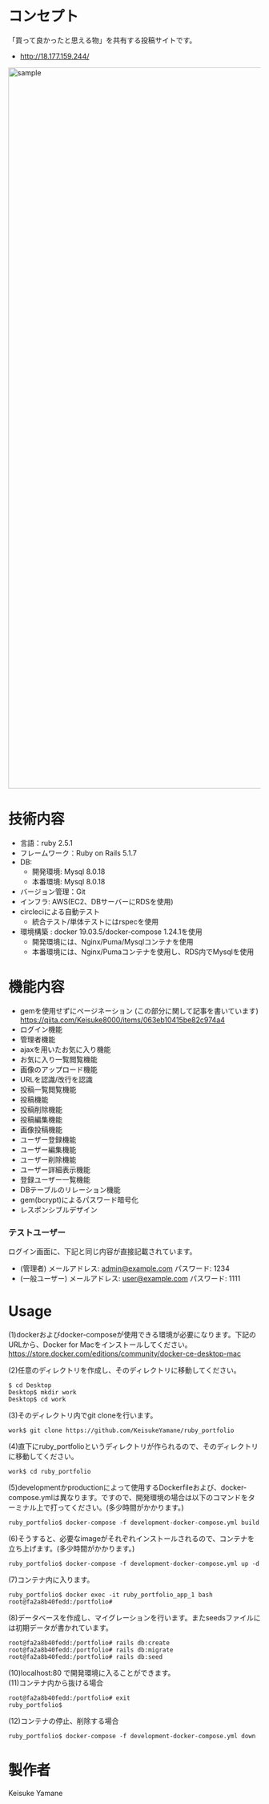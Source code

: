 # コンセプト
「買って良かったと思える物」を共有する投稿サイトです。  
* <http://18.177.159.244/>  
<img width="1439" alt="sample" src="https://user-images.githubusercontent.com/56299538/70850293-04264500-1ecc-11ea-9622-ea4b7d289810.png">

# 技術内容
* 言語：ruby 2.5.1
* フレームワーク：Ruby on Rails 5.1.7
* DB:  
  * 開発環境: Mysql 8.0.18  
  * 本番環境: Mysql 8.0.18
* バージョン管理：Git
* インフラ: AWS(EC2、DBサーバーにRDSを使用)
* circleciによる自動テスト  
  * 統合テスト/単体テストにはrspecを使用
* 環境構築 : docker 19.03.5/docker-compose 1.24.1を使用  
  * 開発環境には、Nginx/Puma/Mysqlコンテナを使用  
  * 本番環境には、Nginx/Pumaコンテナを使用し、RDS内でMysqlを使用

# 機能内容
* gemを使用せずにページネーション
	(この部分に関して記事を書いています)
 	<https://qiita.com/Keisuke8000/items/063eb10415be82c974a4>
* ログイン機能
* 管理者機能
* ajaxを用いたお気に入り機能
* お気に入り一覧閲覧機能
* 画像のアップロード機能
* URLを認識/改行を認識
* 投稿一覧閲覧機能
* 投稿機能
* 投稿削除機能
* 投稿編集機能
* 画像投稿機能
* ユーザー登録機能
* ユーザー編集機能
* ユーザー削除機能
* ユーザー詳細表示機能
* 登録ユーザー一覧機能
* DBテーブルのリレーション機能
* gem(bcrypt)によるパスワード暗号化
* レスポンシブルデザイン


### テストユーザー 
ログイン画面に、下記と同じ内容が直接記載されています。 
* (管理者) メールアドレス: admin@example.com パスワード: 1234  
* (一般ユーザー) メールアドレス: user@example.com パスワード: 1111

# Usage
(1)dockerおよびdocker-composeが使用できる環境が必要になります。下記のURLから、Docker for Macをインストールしてください。  
<https://store.docker.com/editions/community/docker-ce-desktop-mac>  

(2)任意のディレクトリを作成し、そのディレクトリに移動してください。
~~~
$ cd Desktop
Desktop$ mkdir work
Desktop$ cd work
~~~
(3)そのディレクトリ内でgit cloneを行います。
~~~
work$ git clone https://github.com/KeisukeYamane/ruby_portfolio
~~~
(4)直下にruby_portfolioというディレクトリが作られるので、そのディレクトリに移動してください。
~~~
work$ cd ruby_portfolio
~~~
(5)developmentかproductionによって使用するDockerfileおよび、docker-compose.ymlは異なります。ですので、開発環境の場合は以下のコマンドをターミナル上で打ってください。(多少時間がかかります。)
~~~
ruby_portfolio$ docker-compose -f development-docker-compose.yml build
~~~
(6)そうすると、必要なimageがそれぞれインストールされるので、コンテナを立ち上げます。(多少時間がかかります。)
~~~
ruby_portfolio$ docker-compose -f development-docker-compose.yml up -d
~~~
(7)コンテナ内に入ります。
~~~
ruby_portfolio$ docker exec -it ruby_portfolio_app_1 bash
root@fa2a8b40fedd:/portfolio# 
~~~
(8)データベースを作成し、マイグレーションを行います。またseedsファイルには初期データが書かれています。
~~~
root@fa2a8b40fedd:/portfolio# rails db:create
root@fa2a8b40fedd:/portfolio# rails db:migrate
root@fa2a8b40fedd:/portfolio# rails db:seed
~~~
(10)localhost:80 で開発環境に入ることができます。  
(11)コンテナ内から抜ける場合
~~~
root@fa2a8b40fedd:/portfolio# exit
ruby_portfolio$
~~~ 
(12)コンテナの停止、削除する場合
~~~
ruby_portfolio$ docker-compose -f development-docker-compose.yml down
~~~
# 製作者
Keisuke Yamane
